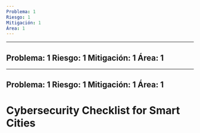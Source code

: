 ```yaml
---
Problema: 1
Riesgo: 1
Mitigación: 1
Área: 1
---
```

---
Problema: 1
Riesgo: 1
Mitigación: 1
Área: 1
---
---
Problema: 1
Riesgo: 1
Mitigación: 1
Área: 1
---

# Cybersecurity Checklist for Smart Cities
